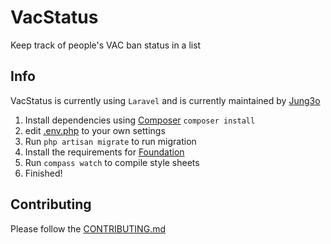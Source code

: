 VacStatus
===========

Keep track of people's VAC ban status in a list

Info
------

VacStatus is currently using `` Laravel `` and is currently maintained by [Jung3o][jung]

1. Install dependencies using [Composer][composer] `composer install`
2. edit [.env.php][env] to your own settings
3. Run `php artisan migrate` to run migration
3. Install the requirements for [Foundation][foundation]
4. Run `compass watch` to compile style sheets
5. Finished!

[jung]: https://github.com/jung3o
[composer]: http://daringfireball.net/projects/markdown/syntax#list
[env]: .env.php
[foundation]: http://foundation.zurb.com/docs/sass.html

Contributing
----

Please follow the [CONTRIBUTING.md][co]

[co]: CONTRIBUTING.md
